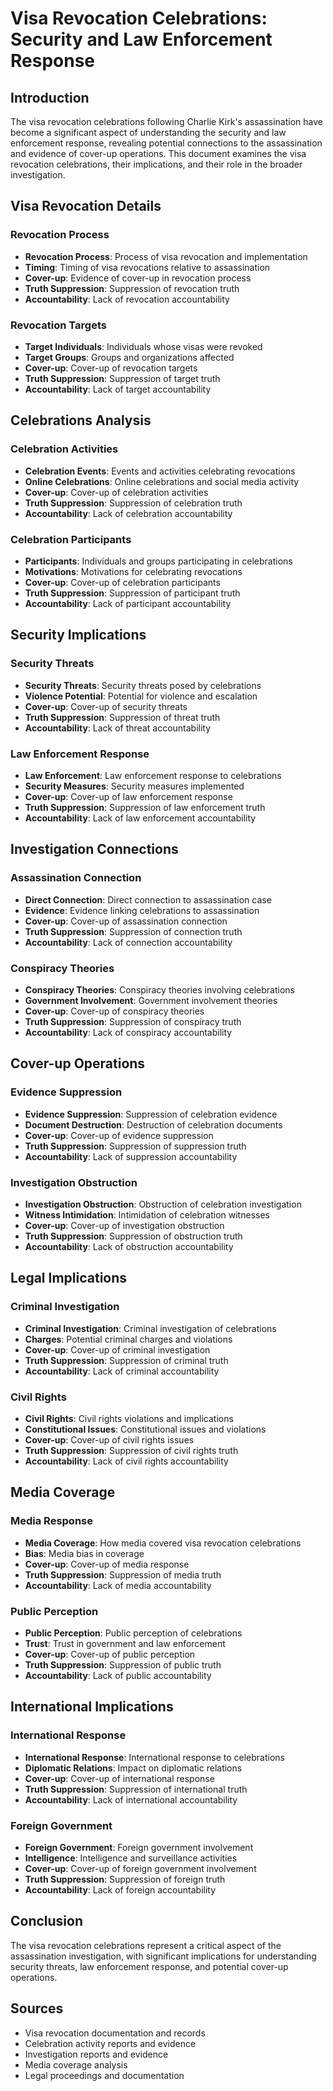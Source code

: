 # Visa Revocation Celebrations: Security and Law Enforcement Response

## Introduction

The visa revocation celebrations following Charlie Kirk's assassination have become a significant aspect of understanding the security and law enforcement response, revealing potential connections to the assassination and evidence of cover-up operations. This document examines the visa revocation celebrations, their implications, and their role in the broader investigation.

## Visa Revocation Details

### Revocation Process
- **Revocation Process**: Process of visa revocation and implementation
- **Timing**: Timing of visa revocations relative to assassination
- **Cover-up**: Evidence of cover-up in revocation process
- **Truth Suppression**: Suppression of revocation truth
- **Accountability**: Lack of revocation accountability

### Revocation Targets
- **Target Individuals**: Individuals whose visas were revoked
- **Target Groups**: Groups and organizations affected
- **Cover-up**: Cover-up of revocation targets
- **Truth Suppression**: Suppression of target truth
- **Accountability**: Lack of target accountability

## Celebrations Analysis

### Celebration Activities
- **Celebration Events**: Events and activities celebrating revocations
- **Online Celebrations**: Online celebrations and social media activity
- **Cover-up**: Cover-up of celebration activities
- **Truth Suppression**: Suppression of celebration truth
- **Accountability**: Lack of celebration accountability

### Celebration Participants
- **Participants**: Individuals and groups participating in celebrations
- **Motivations**: Motivations for celebrating revocations
- **Cover-up**: Cover-up of celebration participants
- **Truth Suppression**: Suppression of participant truth
- **Accountability**: Lack of participant accountability

## Security Implications

### Security Threats
- **Security Threats**: Security threats posed by celebrations
- **Violence Potential**: Potential for violence and escalation
- **Cover-up**: Cover-up of security threats
- **Truth Suppression**: Suppression of threat truth
- **Accountability**: Lack of threat accountability

### Law Enforcement Response
- **Law Enforcement**: Law enforcement response to celebrations
- **Security Measures**: Security measures implemented
- **Cover-up**: Cover-up of law enforcement response
- **Truth Suppression**: Suppression of law enforcement truth
- **Accountability**: Lack of law enforcement accountability

## Investigation Connections

### Assassination Connection
- **Direct Connection**: Direct connection to assassination case
- **Evidence**: Evidence linking celebrations to assassination
- **Cover-up**: Cover-up of assassination connection
- **Truth Suppression**: Suppression of connection truth
- **Accountability**: Lack of connection accountability

### Conspiracy Theories
- **Conspiracy Theories**: Conspiracy theories involving celebrations
- **Government Involvement**: Government involvement theories
- **Cover-up**: Cover-up of conspiracy theories
- **Truth Suppression**: Suppression of conspiracy truth
- **Accountability**: Lack of conspiracy accountability

## Cover-up Operations

### Evidence Suppression
- **Evidence Suppression**: Suppression of celebration evidence
- **Document Destruction**: Destruction of celebration documents
- **Cover-up**: Cover-up of evidence suppression
- **Truth Suppression**: Suppression of suppression truth
- **Accountability**: Lack of suppression accountability

### Investigation Obstruction
- **Investigation Obstruction**: Obstruction of celebration investigation
- **Witness Intimidation**: Intimidation of celebration witnesses
- **Cover-up**: Cover-up of investigation obstruction
- **Truth Suppression**: Suppression of obstruction truth
- **Accountability**: Lack of obstruction accountability

## Legal Implications

### Criminal Investigation
- **Criminal Investigation**: Criminal investigation of celebrations
- **Charges**: Potential criminal charges and violations
- **Cover-up**: Cover-up of criminal investigation
- **Truth Suppression**: Suppression of criminal truth
- **Accountability**: Lack of criminal accountability

### Civil Rights
- **Civil Rights**: Civil rights violations and implications
- **Constitutional Issues**: Constitutional issues and violations
- **Cover-up**: Cover-up of civil rights issues
- **Truth Suppression**: Suppression of civil rights truth
- **Accountability**: Lack of civil rights accountability

## Media Coverage

### Media Response
- **Media Coverage**: How media covered visa revocation celebrations
- **Bias**: Media bias in coverage
- **Cover-up**: Cover-up of media response
- **Truth Suppression**: Suppression of media truth
- **Accountability**: Lack of media accountability

### Public Perception
- **Public Perception**: Public perception of celebrations
- **Trust**: Trust in government and law enforcement
- **Cover-up**: Cover-up of public perception
- **Truth Suppression**: Suppression of public truth
- **Accountability**: Lack of public accountability

## International Implications

### International Response
- **International Response**: International response to celebrations
- **Diplomatic Relations**: Impact on diplomatic relations
- **Cover-up**: Cover-up of international response
- **Truth Suppression**: Suppression of international truth
- **Accountability**: Lack of international accountability

### Foreign Government
- **Foreign Government**: Foreign government involvement
- **Intelligence**: Intelligence and surveillance activities
- **Cover-up**: Cover-up of foreign government involvement
- **Truth Suppression**: Suppression of foreign truth
- **Accountability**: Lack of foreign accountability

## Conclusion

The visa revocation celebrations represent a critical aspect of the assassination investigation, with significant implications for understanding security threats, law enforcement response, and potential cover-up operations.

## Sources
- Visa revocation documentation and records
- Celebration activity reports and evidence
- Investigation reports and evidence
- Media coverage analysis
- Legal proceedings and documentation
